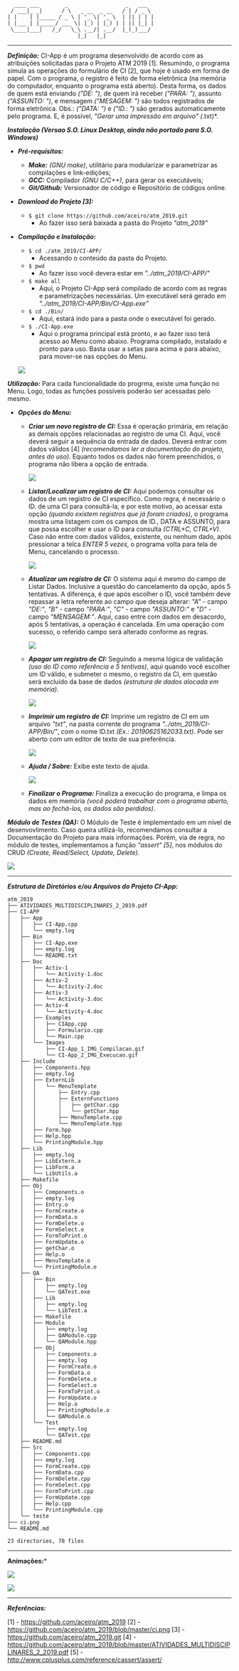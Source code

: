```
  ____ ___        _                  _   ___  
 / ___|_ _|      / \   _ __  _ __   / | / _ \ 
| |    | |_____ / _ \ | '_ \| '_ \  | || | | |
| |___ | |_____/ ___ \| |_) | |_) | | || |_| |
 \____|___|   /_/   \_\ .__/| .__/  |_(_)___/ 
                      |_|   |_|               

```

------

***Definição:*** CI-App é um programa desenvolvido de acordo com as atribuições solicitadas para o Projeto ATM 2019 [1]. Resumindo, o programa simula as operações do formulário de CI [2], que hoje é usado em forma de papel. Com o programa, o registro é feito de forma eletrônica (na memória do computador, enquanto o programa está aberto). Desta forma, os dados de quem está enviando *("DE: ")*, de quem irá receber *("PARA: ")*, assunto *("ASSUNTO: ")*, e mensagem  *("MESAGEM: ")* são todos registrados de forma eletrônica. Obs.: *("DATA: ")* e *("ID.: ")* são gerados automaticamente pelo programa. E, é possível, *"Gerar uma impressão em arquivo" (*.txt)*.

***Instalação (Versao S.O. Linux Desktop, ainda não portado para S.O. Windows)***

- ***Pré-requisitos:***

  - ***Make:*** *(GNU make)*, utilitário para modularizar e parametrizar as compilações e link-edições;
  - ***GCC:*** Compilador *(GNU C/C++)*, para gerar os executáveis;
  - ***Git/Github:*** Versionador de código e Repositório de códigos online.

- ***Download do Projeto [3]:***

  - `$ git clone https://github.com/aceiro/atm_2019.git`
    - Ao fazer isso será baixada a pasta do Projeto *"atm_2019"*

- ***Compilação e Instalação:***

  - `$ cd ./atm_2019/CI-APP/`
    - Acessando o conteúdo da pasta do Projeto.
  - `$ pwd`
    - Ao fazer isso você devera estar em *"../atm_2019/CI-APP/"*
  - `$ make all`
    - Aqui, o Projeto CI-App será compilado de acordo com as regras e parametrizações necessárias.  Um executável será gerado em *"../atm_2019/CI-APP/Bin/CI-App.exe"*
  - `$ cd ./Bin/`
    - Aqui, estará indo para a pasta onde o executável foi gerado.
  - `$ ./CI-App.exe`
    - Aqui o programa principal está pronto, e ao fazer isso terá acesso ao Menu como abaixo. Programa compilado, instalado e pronto para uso. Basta usar a setas para acima e para abaixo, para mover-se nas opções do Menu.

  ![](/home/gismar/Workspace/C_C++/Forks/atm_2019/CI-APP/Doc/Images/CI-App_3_IMG_Menu.png)

***Utilização:*** Para cada funcionalidade do progrma, existe uma função no Menu. Logo, todas as funções possíveis poderão ser acessadas pelo mesmo.

- ***Opções do Menu:***

  - ***Criar um novo registro de CI:*** Essa é operação primária, em relação as demais opções relacionadas ao registro de uma CI. Aqui, você deverá seguir a sequência da entrada de dados. Deverá entrar com dados válidos [4] *(recomendamos ler a documentação do projeto, antes do uso)*. Equanto todos os dados não forem preenchidos, o programa não libera a opção de entrada.

    ![](/home/gismar/Workspace/C_C++/Forks/atm_2019/CI-APP/Doc/Images/CI-App_4_IMG_Cadastro.png)

  - ***Listar/Localizar um registro de CI:*** Aqui podemos consultar os dados de um registro de CI específico. Como regra, é necessário o ID. de uma CI para consultá-la, e por este motivo, ao acessar esta opção *(quando existem registros que já foram criados)*, o programa mostra uma listagem com os campos de ID., DATA e ASSUNTO, para que possa escolher e usar o ID para consulta *(CTRL+C, CTRL+V)*. Caso não entre com dados válidos, existente, ou nenhum dado, após pressionar a telca *ENTER 5 vezes*, o programa volta para tela de Menu, cancelando o processo.

    ![](/home/gismar/Workspace/C_C++/Forks/atm_2019/CI-APP/Doc/Images/CI-App_5_IMG_Consultando.png)

  - ***Atualizar um registro de CI:*** O sistema aqui é mesmo do campo de Listar Dados. Inclusive a questão do cancelamento da opção, após 5 tentativas. A diferença, é que após escolher o ID, você também deve repassar a letra referente ao campo que deseja alterar: *"A"* - campo *"DE:"*, *"B"* - campo *"PARA:"*,  *"C"* - campo *"ASSUNTO:"* e *"D"* - campo *"MENSAGEM:"*. Aqui, caso entre com dados em desacordo, após 5 tentativas, a operação é cancelada. Em uma operação com sucesso, o referido campo será alterado conforme as regras.

    ![](/home/gismar/Workspace/C_C++/Forks/atm_2019/CI-APP/Doc/Images/CI-App_6_IMG_Alterando.png)

  - ***Apagar um registro de CI:*** Seguindo a mesma lógica de validação *(uso do ID como referência e 5 tentivas)*, aqui quando você escolher um ID válido, e submeter o mesmo, o registro da CI, em questão será excluído da base de dados *(estrutura de dados alocada em memória)*.

    ![](/home/gismar/Workspace/C_C++/Forks/atm_2019/CI-APP/Doc/Images/CI-App_7_IMG_Excluindo.png)

  - ***Imprimir um registro de CI:*** Imprime um registro de CI em um arquivo *"txt"*, na pasta corrente do programa *"../atm_2019/CI-APP/Bin/"*, com o nome ID.txt *(Ex.: 20190625162033.txt)*. Pode ser aberto com um editor de texto de sua preferência.

    ![](/home/gismar/Workspace/C_C++/Forks/atm_2019/CI-APP/Doc/Images/CI-App_8_IMG_Imprimindo.png)

  - ***Ajuda / Sobre:*** Exibe este texto de ajuda.

    ![](/home/gismar/Workspace/C_C++/Forks/atm_2019/CI-APP/Doc/Images/CI-App_9_IMG_Ajuda.png)

  - ***Finalizar o Programa:*** Finaliza a execução do programa, e limpa os dados em memória *(você poderá trabalhar com o programa aberto, mas ao fechá-los, os dados são perdidos)*.

***Módulo de Testes (QA):*** O Módulo de Teste é implementado em um nível de desenvovlimento. Caso queira utilizá-lo, recomendamos consultar a Documentação do Projeto para mais informações. Porém, via de regra, no módulo de testes, implementamos a função *"assert" [5]*, nos módulos do CRUD *(Create, Read/Select, Update, Delete)*.

![](/home/gismar/Workspace/C_C++/Forks/atm_2019/CI-APP/Doc/Images/CI-App_10_IMG_Testes.png)

****

***Estrutura de Diretórios e/ou  Arquivos do Projeto CI-App:***


```
atm_2019
├── ATIVIDADES_MULTIDISCIPLINARES_2_2019.pdf
├── CI-APP
│   ├── App
│   │   ├── CI-App.cpp
│   │   └── empty.log
│   ├── Bin
│   │   ├── CI-App.exe
│   │   ├── empty.log
│   │   └── README.txt
│   ├── Doc
│   │   ├── Activ-1
│   │   │   └── Activity-1.doc
│   │   ├── Activ-2
│   │   │   └── Activity-2.doc
│   │   ├── Activ-3
│   │   │   └── Activity-3.doc
│   │   ├── Activ-4
│   │   │   └── Activity-4.doc
│   │   ├── Examples
│   │   │   ├── CIApp.cpp
│   │   │   ├── Formulario.cpp
│   │   │   └── Main.cpp
│   │   └── Images
│   │       ├── CI-App_1_IMG_Compilacao.gif
│   │       └── CI-App_2_IMG_Execucao.gif
│   ├── Include
│   │   ├── Components.hpp
│   │   ├── empty.log
│   │   ├── ExternLib
│   │   │   └── MenuTemplate
│   │   │       ├── Entry.cpp
│   │   │       ├── ExternFunctions
│   │   │       │   ├── getChar.cpp
│   │   │       │   └── getChar.hpp
│   │   │       ├── MenuTemplate.cpp
│   │   │       └── MenuTemplate.hpp
│   │   ├── Form.hpp
│   │   ├── Help.hpp
│   │   └── PrintingModule.hpp
│   ├── Lib
│   │   ├── empty.log
│   │   ├── LibExtern.a
│   │   ├── LibForm.a
│   │   └── LibUtils.a
│   ├── Makefile
│   ├── Obj
│   │   ├── Components.o
│   │   ├── empty.log
│   │   ├── Entry.o
│   │   ├── FormCreate.o
│   │   ├── FormData.o
│   │   ├── FormDelete.o
│   │   ├── FormSelect.o
│   │   ├── FormToPrint.o
│   │   ├── FormUpdate.o
│   │   ├── getChar.o
│   │   ├── Help.o
│   │   ├── MenuTemplate.o
│   │   └── PrintingModule.o
│   ├── QA
│   │   ├── Bin
│   │   │   ├── empty.log
│   │   │   └── QATest.exe
│   │   ├── Lib
│   │   │   ├── empty.log
│   │   │   └── LibTest.a
│   │   ├── Makefile
│   │   ├── Module
│   │   │   ├── empty.log
│   │   │   ├── QAModule.cpp
│   │   │   └── QAModule.hpp
│   │   ├── Obj
│   │   │   ├── Components.o
│   │   │   ├── empty.log
│   │   │   ├── FormCreate.o
│   │   │   ├── FormData.o
│   │   │   ├── FormDelete.o
│   │   │   ├── FormSelect.o
│   │   │   ├── FormToPrint.o
│   │   │   ├── FormUpdate.o
│   │   │   ├── Help.o
│   │   │   ├── PrintingModule.o
│   │   │   └── QAModule.o
│   │   └── Test
│   │       ├── empty.log
│   │       └── QATest.cpp
│   ├── README.md
│   ├── Src
│   │   ├── Components.cpp
│   │   ├── empty.log
│   │   ├── FormCreate.cpp
│   │   ├── FormData.cpp
│   │   ├── FormDelete.cpp
│   │   ├── FormSelect.cpp
│   │   ├── FormToPrint.cpp
│   │   ├── FormUpdate.cpp
│   │   ├── Help.cpp
│   │   └── PrintingModule.cpp
│   └── teste
├── ci.png
└── README.md

23 directories, 78 files

```

****

**Animações:***

![](/home/gismar/Workspace/C_C++/Forks/atm_2019/CI-APP/Doc/Images/CI-App_1_IMG_Compilacao.gif)

![](/home/gismar/Workspace/C_C++/Forks/atm_2019/CI-APP/Doc/Images/CI-App_2_IMG_Execucao.gif)

------

***Referências:***

[1] - https://github.com/aceiro/atm_2019
[2] - https://github.com/aceiro/atm_2019/blob/master/ci.png
[3] - https://github.com/aceiro/atm_2019.git
[4] - https://github.com/aceiro/atm_2019/blob/master/ATIVIDADES_MULTIDISCIPLINARES_2_2019.pdf
[5] - http://www.cplusplus.com/reference/cassert/assert/